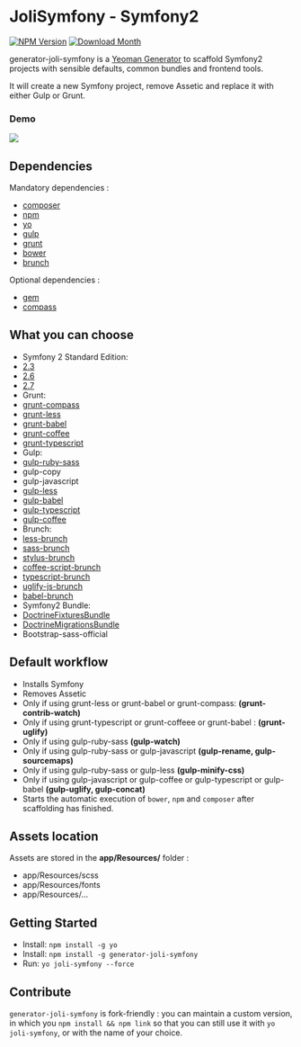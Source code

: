 JoliSymfony - Symfony2
=====================
[![NPM Version](https://img.shields.io/npm/v/generator-joli-symfony.svg?style=flat-square)](https://www.npmjs.com/package/generator-joli-symfony)
[![Download Month](https://img.shields.io/npm/dm/generator-joli-symfony.svg?style=flat-square)](https://www.npmjs.com/package/generator-joli-symfony)

generator-joli-symfony is a [Yeoman Generator](http://yeoman.io/generators/) to scaffold Symfony2 projects with sensible defaults, common bundles and frontend tools.

It will create a new Symfony project, remove Assetic and replace it with either Gulp or Grunt.

### Demo

![](http://i.imgur.com/idCv3zq.gif)

## Dependencies

Mandatory dependencies :

- [composer](https://getcomposer.org/download/)
- [npm](http://nodejs.org/)
- [yo](http://yeoman.io/)
- [gulp](https://github.com/gulpjs/gulp/blob/master/docs/getting-started.md#getting-started)
- [grunt](http://gruntjs.com/getting-started)
- [bower](http://bower.io/#install-bower)
- [brunch](http://brunch.io/)

Optional dependencies :

- [gem](https://www.ruby-lang.org/en/downloads/)
- [compass](http://compass-style.org/install/)


## What you can choose

* Symfony 2 Standard Edition:
 * [2.3](https://github.com/symfony/symfony-standard/tree/2.3)
 * [2.6](https://github.com/symfony/symfony-standard/tree/2.6)
 * [2.7](https://github.com/symfony/symfony-standard/tree/2.7)
* Grunt:
 * [grunt-compass](https://github.com/gruntjs/grunt-contrib-compass)
 * [grunt-less](https://github.com/gruntjs/grunt-contrib-less)
 * [grunt-babel](https://github.com/babel/grunt-babel)
 * [grunt-coffee](https://github.com/gruntjs/grunt-contrib-coffee)
 * [grunt-typescript](https://github.com/k-maru/grunt-typescript)
* Gulp:
 * [gulp-ruby-sass](https://github.com/sindresorhus/gulp-ruby-sass)
 * gulp-copy
 * gulp-javascript
 * [gulp-less](https://github.com/plus3network/gulp-less)
 * [gulp-babel](https://github.com/babel/gulp-babel)
 * [gulp-typescript](https://github.com/ivogabe/gulp-typescript)
 * [gulp-coffee](https://github.com/wearefractal/gulp-coffee)
* Brunch:
 * [less-brunch](https://github.com/brunch/less-brunch)
 * [sass-brunch](https://github.com/brunch/sass-brunch)
 * [stylus-brunch](https://github.com/brunch/stylus-brunch)
 * [coffee-script-brunch](https://github.com/brunch/coffee-script-brunch)
 * [typescript-brunch](https://github.com/joshheyse/typescript-brunch)
 * [uglify-js-brunch](https://github.com/brunch/uglify-js-brunch)
 * [babel-brunch](https://github.com/babel/babel-brunch)
* Symfony2 Bundle:
 * [DoctrineFixturesBundle](https://github.com/doctrine/DoctrineFixturesBundle)
 * [DoctrineMigrationsBundle](https://github.com/doctrine/DoctrineMigrationsBundle)
* Bootstrap-sass-official

## Default workflow

* Installs Symfony
* Removes Assetic
 * Only if using grunt-less or grunt-babel or grunt-compass: **(grunt-contrib-watch)**
 * Only if using grunt-typescript or grunt-coffeee or grunt-babel : **(grunt-uglify)**
 * Only if using gulp-ruby-sass **(gulp-watch)**
 * Only if using gulp-ruby-sass or gulp-javascript **(gulp-rename, gulp-sourcemaps)**
 * Only if using gulp-ruby-sass or gulp-less **(gulp-minify-css)**
 * Only if using gulp-javascript or gulp-coffee or gulp-typescript or gulp-babel **(gulp-uglify, gulp-concat)**
* Starts the automatic execution of `bower`, `npm` and `composer` after scaffolding has finished.

## Assets location

Assets are stored in the **app/Resources/** folder :

* app/Resources/scss
* app/Resources/fonts
* app/Resources/...

## Getting Started

- Install: `npm install -g yo`
- Install: `npm install -g generator-joli-symfony`
- Run: `yo joli-symfony --force`

## Contribute

`generator-joli-symfony` is fork-friendly : you can maintain a custom version, in which you `npm install && npm link` so that you can still use it with `yo joli-symfony`, or with the name of your choice.
